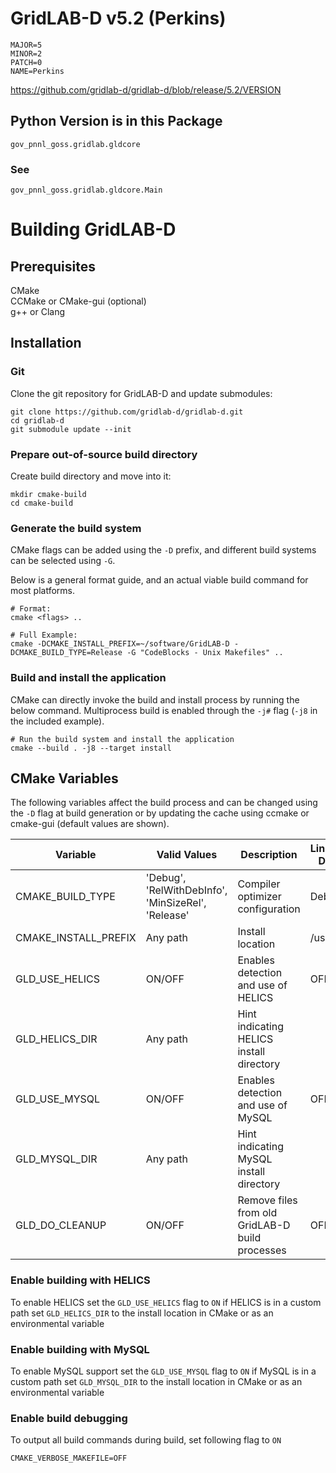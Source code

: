 # GridLAB-D v5.2 (Perkins)

    MAJOR=5
    MINOR=2
    PATCH=0
    NAME=Perkins

https://github.com/gridlab-d/gridlab-d/blob/release/5.2/VERSION

## Python Version is in this Package
    gov_pnnl_goss.gridlab.gldcore

### See 
    gov_pnnl_goss.gridlab.gldcore.Main

# Building GridLAB-D

## Prerequisites

CMake  
CCMake or CMake-gui (optional)   
g++ or Clang

## Installation

### Git

Clone the git repository for GridLAB-D and update submodules:

```shell script
git clone https://github.com/gridlab-d/gridlab-d.git
cd gridlab-d
git submodule update --init
```

### Prepare out-of-source build directory

Create build directory and move into it:

```shell script 
mkdir cmake-build
cd cmake-build
```

### Generate the build system

CMake flags can be added using the `-D` prefix, and different build systems can be selected using `-G`.

Below is a general format guide, and an actual viable build command for most platforms.

```shell script
# Format:
cmake <flags> ..

# Full Example: 
cmake -DCMAKE_INSTALL_PREFIX=~/software/GridLAB-D -DCMAKE_BUILD_TYPE=Release -G "CodeBlocks - Unix Makefiles" ..
```

### Build and install the application

CMake can directly invoke the build and install process by running the below command. Multiprocess build is enabled
through the `-j#` flag (`-j8` in the included example).

```shell script
# Run the build system and install the application
cmake --build . -j8 --target install
```

## CMake Variables

The following variables affect the build process and can be changed using the `-D` flag at build generation or by
updating the cache using ccmake or cmake-gui (default values are shown).

| Variable             | Valid Values                                       | Description                                     | Linux/Mac Default | Windows Default |
|----------------------|----------------------------------------------------|-------------------------------------------------|-------------------|-----------------|
| CMAKE_BUILD_TYPE     | 'Debug', 'RelWithDebInfo', 'MinSizeRel', 'Release' | Compiler optimizer configuration                | Debug             | Debug           |
| CMAKE_INSTALL_PREFIX | Any path                                           | Install location                                | /usr/local        | %ProgramFiles%  |
| GLD_USE_HELICS       | ON/OFF                                             | Enables detection and use of HELICS             | OFF               | OFF             |
| GLD_HELICS_DIR       | Any path                                           | Hint indicating HELICS install directory        |                   |                 |
| GLD_USE_MYSQL        | ON/OFF                                             | Enables detection and use of MySQL              | OFF               | OFF             |
| GLD_MYSQL_DIR        | Any path                                           | Hint indicating MySQL install directory         |                   |                 |
| GLD_DO_CLEANUP       | ON/OFF                                             | Remove files from old GridLAB-D build processes | OFF               | OFF             |

### Enable building with HELICS

To enable HELICS set the `GLD_USE_HELICS` flag to `ON`
if HELICS is in a custom path set `GLD_HELICS_DIR` to the install location in CMake or as an environmental variable

### Enable building with MySQL

To enable MySQL support set the `GLD_USE_MYSQL` flag to `ON`
if MySQL is in a custom path set `GLD_MYSQL_DIR` to the install location in CMake or as an environmental variable

### Enable build debugging

To output all build commands during build, set following flag to `ON`

```
CMAKE_VERBOSE_MAKEFILE=OFF 
```
